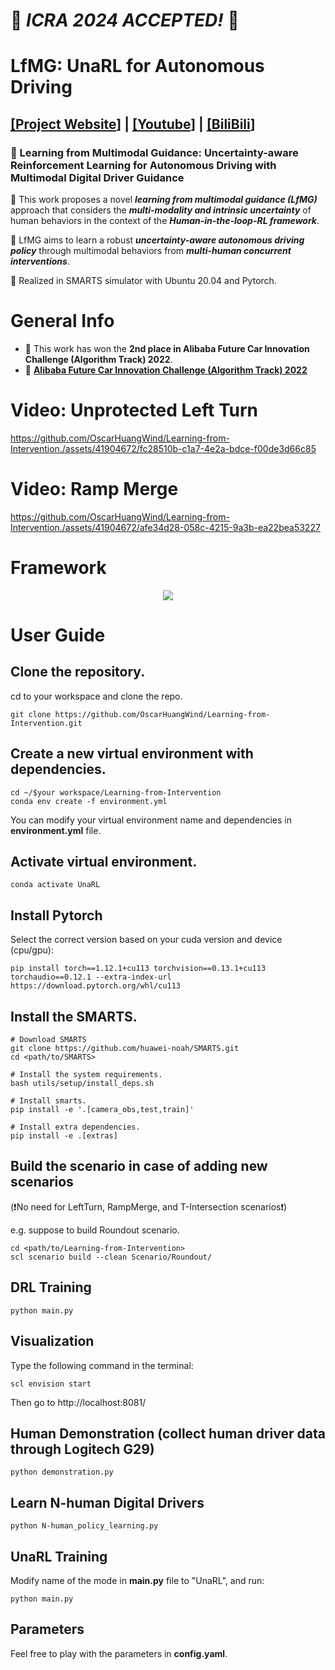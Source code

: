 # :tada: _ICRA 2024 ACCEPTED!_ :confetti_ball:
# LfMG: UnaRL for Autonomous Driving

## [[**Project Website**]](https://oscarhuangwind.github.io/Learning-from-Intervention/) | [[**Youtube**]](https://youtu.be/P4XWiXknpDA) | [[**BiliBili**]](https://www.bilibili.com/video/BV1TC4y1o75U)

### :page_with_curl: Learning from Multimodal Guidance: Uncertainty-aware Reinforcement Learning for Autonomous Driving with Multimodal Digital Driver Guidance

:dizzy: This work proposes a novel **_learning from multimodal guidance (LfMG)_** approach that considers the **_multi-modality and intrinsic uncertainty_** of human behaviors in the context of the **_Human-in-the-loop-RL framework_**.  

:red_car: LfMG aims to learn a robust **_uncertainty-aware autonomous driving policy_** through multimodal behaviors from **_multi-human concurrent interventions_**.

:wrench: Realized in SMARTS simulator with Ubuntu 20.04 and Pytorch. 

# General Info
- :2nd_place_medal: This work has won the **2nd place in Alibaba Future Car Innovation Challenge (Algorithm Track) 2022**.
- :page_with_curl: [**Alibaba Future Car Innovation Challenge (Algorithm Track) 2022**](https://tianchi.aliyun.com/competition/entrance/531996/rankingList)

# Video: Unprotected Left Turn

https://github.com/OscarHuangWind/Learning-from-Intervention./assets/41904672/fc28510b-c1a7-4e2a-bdce-f00de3d66c85

# Video: Ramp Merge

https://github.com/OscarHuangWind/Learning-from-Intervention./assets/41904672/afe34d28-058c-4215-9a3b-ea22bea53227

# Framework

<p align="center">
<img src="https://github.com/OscarHuangWind/Learning-from-Intervention/blob/master/presentation/LfMG.png">
</p>

# User Guide

## Clone the repository.
cd to your workspace and clone the repo.
```
git clone https://github.com/OscarHuangWind/Learning-from-Intervention.git
```

## Create a new virtual environment with dependencies.
```
cd ~/$your workspace/Learning-from-Intervention
conda env create -f environment.yml
```
You can modify your virtual environment name and dependencies in **environment.yml** file.

## Activate virtual environment.
```
conda activate UnaRL
```

## Install Pytorch
Select the correct version based on your cuda version and device (cpu/gpu):
```
pip install torch==1.12.1+cu113 torchvision==0.13.1+cu113 torchaudio==0.12.1 --extra-index-url https://download.pytorch.org/whl/cu113
```

## Install the SMARTS.
```
# Download SMARTS
git clone https://github.com/huawei-noah/SMARTS.git
cd <path/to/SMARTS>

# Install the system requirements.
bash utils/setup/install_deps.sh

# Install smarts.
pip install -e '.[camera_obs,test,train]'

# Install extra dependencies.
pip install -e .[extras]
```

## Build the scenario in case of adding new scenarios
(:heavy_exclamation_mark:No need for LeftTurn, RampMerge, and T-Intersection scenarios:heavy_exclamation_mark:)

e.g. suppose to build Roundout scenario.
```
cd <path/to/Learning-from-Intervention>
scl scenario build --clean Scenario/Roundout/
```
## DRL Training
```
python main.py
```
## Visualization
Type the following command in the terminal:
```
scl envision start
```
Then go to http://localhost:8081/

## Human Demonstration (collect human driver data through Logitech G29)
```
python demonstration.py
```

## Learn N-human Digital Drivers
```
python N-human_policy_learning.py
```

## UnaRL Training
Modify name of the mode in **main.py** file to "UnaRL", and run:
```
python main.py
```

## Parameters
Feel free to play with the parameters in **config.yaml**. 




